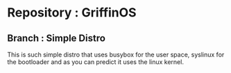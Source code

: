 # Repository : GriffinOS
## Branch : Simple Distro
This is such simple distro that uses busybox for the user space, syslinux for the bootloader and as you can predict it uses the linux kernel.
